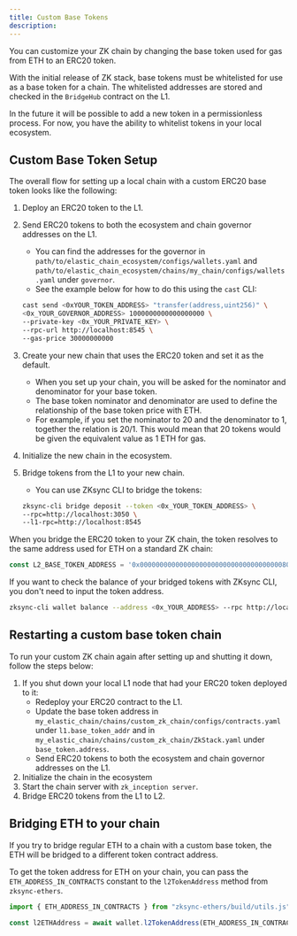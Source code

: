 ```yaml
---
title: Custom Base Tokens
description:
---
```


You can customize your ZK chain by changing the base token used for gas from ETH to an ERC20 token.

With the initial release of ZK stack, base tokens must be whitelisted for use as a base token for a chain.
The whitelisted addresses are stored and checked in the `BridgeHub` contract on the L1.

In the future it will be possible to add a new token in a permissionless process.
For now, you have the ability to whitelist tokens in your local ecosystem.

## Custom Base Token Setup

The overall flow for setting up a local chain with a custom ERC20 base token looks like the following:

1. Deploy an ERC20 token to the L1.
1. Send ERC20 tokens to both the ecosystem and chain governor addresses on the L1.
    - You can find the addresses for the governor in `path/to/elastic_chain_ecosystem/configs/wallets.yaml`
    and `path/to/elastic_chain_ecosystem/chains/my_chain/configs/wallets.yaml` under `governor`.
    - See the example below for how to do this using the `cast` CLI:

    ```bash
    cast send <0xYOUR_TOKEN_ADDRESS> "transfer(address,uint256)" \
    <0x_YOUR_GOVERNOR_ADDRESS> 1000000000000000000 \
    --private-key <0x_YOUR_PRIVATE_KEY> \
    --rpc-url http://localhost:8545 \
    --gas-price 30000000000
    ```

1. Create your new chain that uses the ERC20 token and set it as the default.
    - When you set up your chain, you will be asked for the nominator and denominator for your base token.
    - The base token nominator and denominator are used to define the relationship of the base token price with ETH.
    - For example, if you set the nominator to 20 and the denominator to 1, together the relation is 20/1.
    This would mean that 20 tokens would be given the equivalent value as 1 ETH for gas.
1. Initialize the new chain in the ecosystem.
1. Bridge tokens from the L1 to your new chain.
    - You can use ZKsync CLI to bridge the tokens:

    ```bash
    zksync-cli bridge deposit --token <0x_YOUR_TOKEN_ADDRESS> \
    --rpc=http://localhost:3050 \
    --l1-rpc=http://localhost:8545
    ```

When you bridge the ERC20 token to your ZK chain, the token resolves to the same address used for ETH on a standard ZK chain:

```ts
const L2_BASE_TOKEN_ADDRESS = '0x000000000000000000000000000000000000800a';
```

If you want to check the balance of your bridged tokens with ZKsync CLI, you don't need to input the token address.

```bash
zksync-cli wallet balance --address <0x_YOUR_ADDRESS> --rpc http://localhost:3050
```

## Restarting a custom base token chain

To run your custom ZK chain again after setting up and shutting it down, follow the steps below:

1. If you shut down your local L1 node that had your ERC20 token deployed to it:
    - Redeploy your ERC20 contract to the L1.
    - Update the base token address in `my_elastic_chain/chains/custom_zk_chain/configs/contracts.yaml` under `l1.base_token_addr` and in
  `my_elastic_chain/chains/custom_zk_chain/ZkStack.yaml` under `base_token.address`.
    - Send ERC20 tokens to both the ecosystem and chain governor addresses on the L1.
1. Initialize the chain in the ecosystem
1. Start the chain server with `zk_inception server`.
1. Bridge ERC20 tokens from the L1 to L2.

## Bridging ETH to your chain

If you try to bridge regular ETH to a chain with a custom base token, the ETH will be bridged to a different token contract address.

To get the token address for ETH on your chain, you can pass the `ETH_ADDRESS_IN_CONTRACTS` constant to the `l2TokenAddress` method from `zksync-ethers`.

```ts
import { ETH_ADDRESS_IN_CONTRACTS } from "zksync-ethers/build/utils.js";

const l2ETHAddress = await wallet.l2TokenAddress(ETH_ADDRESS_IN_CONTRACTS);
```
